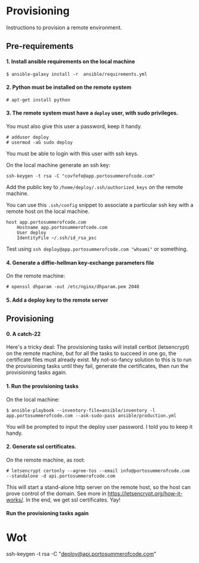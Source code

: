 # Provisioning

Instructions to provision a remote environment.

## Pre-requirements

#### 1. Install ansible requirements on the local machine
```
$ ansible-galaxy install -r  ansible/requirements.yml
```


#### 2. Python must be installed on the remote system
```
# apt-get install python
```

#### 3. The remote system must have a `deploy` user, with sudo privileges.

You must also give this user a password, keep it handy.

```
# adduser deploy
# usermod -aG sudo deploy
```

You must be able to login with this user with ssh keys.

On the local machine generate an ssh key:
```
ssh-keygen -t rsa -C "covfefe@app.portosummerofcode.com"
```

Add the public key to `/home/deploy/.ssh/authorized_keys` on the remote machine.

You can use this `.ssh/config` snippet to associate a particular ssh key with a remote host on the local machine.

```
host app.portosummerofcode.com
    Hostname app.portosummerofcode.com
    User deploy
    IdentityFile ~/.ssh/id_rsa_psc
```

Test using `ssh deploy@app.portosummerofcode.com "whoami"` or something.

#### 4. Generate a diffie-hellman key-exchange parameters file

On the remote machine:
```
# openssl dhparam -out /etc/nginx/dhparam.pem 2048
```

#### 5. Add a deploy key to the remote server

## Provisioning

#### 0. A catch-22

Here's a tricky deal: The provisioning tasks will install certbot (letsencrypt) on the remote machine, but for all the tasks to succeed in one go, the certificate files must already exist. My not-so-fancy solution to this is to run the provisioning tasks until they fail, generate the certificates, then run the provisioning tasks again.

#### 1. Run the provisioning tasks

On the local machine:

```
$ ansible-playbook --inventory-file=ansible/inventory -l app.portosummerofcode.com --ask-sudo-pass ansible/production.yml
```

You will be prompted to input the deploy user password. I told you to keep it handy.

#### 2. Generate ssl certificates.

On the remote machine, as root:

```
# letsencrypt certonly --agree-tos --email info@portosummerofcode.com --standalone -d api.portosummerofcode.com
```

This will start a stand-alone http server on the remote host, so the host can prove control of the domain. See more in https://letsencrypt.org/how-it-works/. In the end, we get ssl certificates. Yay!

#### Run the provisioning tasks again


# Wot

ssh-keygen -t rsa -C "deploy@api.portosummerofcode.com"
